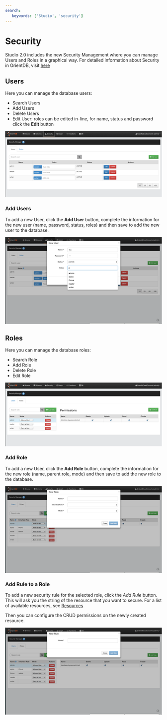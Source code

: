 ```yaml
---
search:
   keywords: ['Studio', 'security']
---
```


# Security

Studio 2.0 includes the new Security Management where you can manage Users and Roles in a graphical way.
For detailed information about Security in OrientDB, visit [here](Security.md)

## Users

Here you can manage the database users:

* Search Users
* Add Users
* Delete Users
* Edit User: roles can be edited in-line, for name, status and password click the **Edit** button

![Home Page](images/users.png)

### Add Users

To add a new User, click the **Add User** button, complete the information for the new user
(name, password, status, roles) and then save to add the new user to the database. 

![New User](images/newUser.png)


## Roles

Here you can manage the database roles:

* Search Role
* Add Role
* Delete Role
* Edit Role

![Home Page](images/roles.png)


### Add Role

To add a new User, click the **Add Role** button, complete the information for the new role
(name, parent role, mode) and then save to add the new role to the database.

![New Role](images/newRole.png)

### Add Rule to a Role

To add a new security rule for the selected role, click the *Add Rule* button.
This will ask you the string of the resource that you want to secure. For a list of 
available resources, see [Resources](Database-Security.md#resources)

Then you can configure the CRUD permissions on the newly created resource.


![New User](images/newRule.png)
